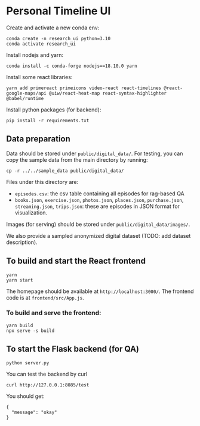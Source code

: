 # Personal Timeline UI

Create and activate a new conda env:
```
conda create -n research_ui python=3.10
conda activate research_ui
```

Install nodejs and yarn:
```
conda install -c conda-forge nodejs==18.10.0 yarn
```

Install some react libraries:
```
yarn add primereact primeicons video-react react-timelines @react-google-maps/api @uiw/react-heat-map react-syntax-highlighter @babel/runtime
```

Install python packages (for backend):
```
pip install -r requirements.txt
```

## Data preparation

Data should be stored under `public/digital_data/`. For testing, you can copy the sample data from the main directory by running:
```
cp -r ../../sample_data public/digital_data/
```

Files under this directory are:
* `episodes.csv`: the csv table containing all episodes for rag-based QA
* `books.json`, `exercise.json`, `photos.json`, `places.json`, `purchase.json`, `streaming.json`, `trips.json`: these are episodes in JSON format for visualization.

Images (for serving) should be stored under `public/digital_data/images/`.

We also provide a sampled anonymized digital dataset (TODO: add dataset description).


## To build and start the React frontend

```
yarn
yarn start
```

The homepage should be available at `http://localhost:3000/`. The frontend code is at `frontend/src/App.js`.

### To build and serve the frontend:
```
yarn build
npx serve -s build
```

## To start the Flask backend (for QA)

```
python server.py
```

You can test the backend by curl
```
curl http://127.0.0.1:8085/test
```

You should get:
```
{
  "message": "okay"
}
```

